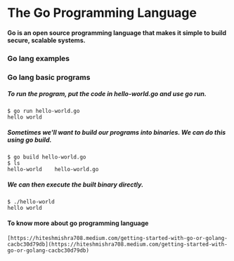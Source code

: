 # The Go Programming Language

#### Go is an open source programming language that makes it simple to build secure, scalable systems.

### Go lang examples
### Go lang basic programs

##### To run the program, put the code in hello-world.go and use go run.

    $ go run hello-world.go
    hello world

##### Sometimes we'll want to build our programs into binaries. We can do this using go build.

    $ go build hello-world.go
    $ ls
    hello-world    hello-world.go

##### We can then execute the built binary directly.

    $ ./hello-world
    hello world

#### To know more about go programming language

    [https://hiteshmishra708.medium.com/getting-started-with-go-or-golang-cacbc30d79db](https://hiteshmishra708.medium.com/getting-started-with-go-or-golang-cacbc30d79db)